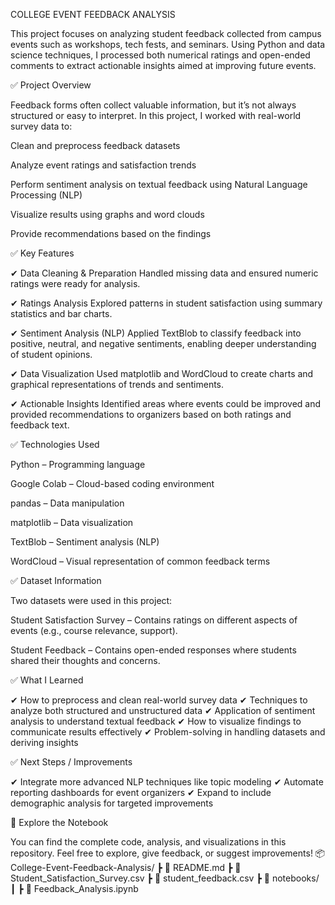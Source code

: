COLLEGE EVENT FEEDBACK ANALYSIS

This project focuses on analyzing student feedback collected from campus events such as workshops, tech fests, and seminars. Using Python and data science techniques, I processed both numerical ratings and open-ended comments to extract actionable insights aimed at improving future events.

✅ Project Overview

Feedback forms often collect valuable information, but it’s not always structured or easy to interpret. In this project, I worked with real-world survey data to:

Clean and preprocess feedback datasets

Analyze event ratings and satisfaction trends

Perform sentiment analysis on textual feedback using Natural Language Processing (NLP)

Visualize results using graphs and word clouds

Provide recommendations based on the findings

✅ Key Features

✔ Data Cleaning & Preparation
Handled missing data and ensured numeric ratings were ready for analysis.

✔ Ratings Analysis
Explored patterns in student satisfaction using summary statistics and bar charts.

✔ Sentiment Analysis (NLP)
Applied TextBlob to classify feedback into positive, neutral, and negative sentiments, enabling deeper understanding of student opinions.

✔ Data Visualization
Used matplotlib and WordCloud to create charts and graphical representations of trends and sentiments.

✔ Actionable Insights
Identified areas where events could be improved and provided recommendations to organizers based on both ratings and feedback text.

✅ Technologies Used

Python – Programming language

Google Colab – Cloud-based coding environment

pandas – Data manipulation

matplotlib – Data visualization

TextBlob – Sentiment analysis (NLP)

WordCloud – Visual representation of common feedback terms

✅ Dataset Information

Two datasets were used in this project:

Student Satisfaction Survey – Contains ratings on different aspects of events (e.g., course relevance, support).

Student Feedback – Contains open-ended responses where students shared their thoughts and concerns.

✅ What I Learned

✔ How to preprocess and clean real-world survey data
✔ Techniques to analyze both structured and unstructured data
✔ Application of sentiment analysis to understand textual feedback
✔ How to visualize findings to communicate results effectively
✔ Problem-solving in handling datasets and deriving insights

✅ Next Steps / Improvements

✔ Integrate more advanced NLP techniques like topic modeling
✔ Automate reporting dashboards for event organizers
✔ Expand to include demographic analysis for targeted improvements

📂 Explore the Notebook

You can find the complete code, analysis, and visualizations in this repository. Feel free to explore, give feedback, or suggest improvements!
📦 College-Event-Feedback-Analysis/
 ┣ 📄 README.md
 ┣ 📄 Student_Satisfaction_Survey.csv
 ┣ 📄 student_feedback.csv
 ┣ 📂 notebooks/
 ┃ ┣ 📄 Feedback_Analysis.ipynb
 
